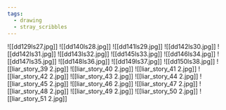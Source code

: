 ```yaml
---
tags:
  - drawing
  - stray_scribbles
---
```

![[dd129ls27.jpg]]
![[dd140ls28.jpg]]
![[dd141ls29.jpg]]
![[dd142ls30.jpg]]
![[dd142ls31.jpg]]
![[dd143ls32.jpg]]
![[dd145ls33.jpg]]
![[dd146ls34.jpg]]
![[dd147ls35.jpg]]
![[dd148ls36.jpg]]
![[dd149ls37.jpg]]
![[dd150ls38.jpg]]
![[liar_story_39 2.jpg]]
![[liar_story_40 2.jpg]]
![[liar_story_41 2.jpg]]
![[liar_story_42 2.jpg]]
![[liar_story_43 2.jpg]]
![[liar_story_44 2.jpg]]
![[liar_story_45 2.jpg]]
![[liar_story_46 2.jpg]]
![[liar_story_47 2.jpg]]
![[liar_story_48 2.jpg]]
![[liar_story_49 2.jpg]]
![[liar_story_50 2.jpg]]
![[liar_story_51 2.jpg]]